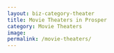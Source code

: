 ```yaml
---
layout: biz-category-theater
title: Movie Theaters in Prosper
category: Movie Theaters
image:
permalink: /movie-theaters/
---
```

